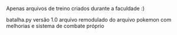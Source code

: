 Apenas arquivos de treino criados durante a faculdade :)

batalha.py versão 1.0
arquivo remodulado do arquivo pokemon com melhorias e sistema de combate próprio
